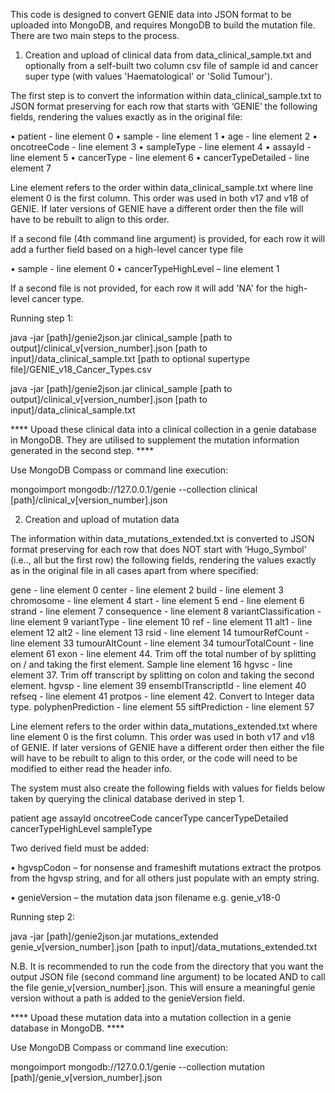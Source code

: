 This code is designed to convert GENIE data into JSON format to be uploaded into MongoDB, and requires MongoDB to build the mutation file. 
There are two main steps to the process.

1. Creation and upload of clinical data from data_clinical_sample.txt and optionally from a self-built two column csv file of sample id and cancer super type (with values 'Haematological' or 'Solid Tumour').
   
The first step is to convert the information within data_clinical_sample.txt to JSON format preserving for each row that starts with ‘GENIE’ the following fields, rendering the values exactly as in the original file:

•	patient - line element 0
•	sample - line element 1
•	age - line element 2
•	oncotreeCode - line element 3
•	sampleType - line element 4
•	assayId - line element 5
•	cancerType - line element 6
•	cancerTypeDetailed  - line element 7

Line element refers to the order within data_clinical_sample.txt where line element 0 is the first column. This order was used in both v17 and v18 of GENIE. 
If later versions of GENIE have a different order then the file will have to be rebuilt to align to this order.

If a second file (4th command line argument) is provided, for each row it  will add a further field based on a high-level cancer type file

•	sample - line element 0
•	cancerTypeHighLevel – line element 1

If a second file is not provided, for each row it will add 'NA' for the high-level cancer type.

Running step 1:

java -jar [path]/genie2json.jar clinical_sample [path to output]/clinical_v[version_number].json [path to input]/data_clinical_sample.txt [path to optional supertype file]/GENIE_v18_Cancer_Types.csv

java -jar [path]/genie2json.jar clinical_sample [path to output]/clinical_v[version_number].json [path to input]/data_clinical_sample.txt


**** Upoad these clinical data into a clinical collection in a genie database in MongoDB. They are utilised to supplement the mutation information generated in the second step. ****

Use MongoDB Compass or command line execution:

mongoimport mongodb://127.0.0.1/genie --collection clinical [path]/clinical_v[version_number].json


2. Creation and upload of mutation data

The information within data_mutations_extended.txt is converted to JSON format preserving for each row that does NOT start with ‘Hugo_Symbol’ (i.e.., all but the first row) the following fields, rendering the values exactly as in the original file in all cases apart from where specified:

gene - line element 0
center - line element 2
build - line element 3
chromosome - line element 4
start - line element 5
end - line element 6
strand - line element 7
consequence - line element 8
variantClassification - line element 9
variantType - line element 10
ref - line element 11
alt1 - line element 12
alt2 - line element 13
rsid - line element 14
tumourRefCount - line element 33
tumourAltCount - line element 34
tumourTotalCount - line element 61
exon - line element 44. Trim off the total number of by splitting on / and taking the first element.
Sample line element 16
hgvsc - line element 37. Trim off transcript by splitting on colon and taking the second element.
hgvsp - line element 39
ensemblTranscriptId - line element 40
refseq - line element 41
protpos - line element 42. Convert to Integer data type.
polyphenPrediction - line element 55
siftPrediction - line element 57

Line element refers to the order within data_mutations_extended.txt where line element 0 is the first column. This order was used in both v17 and v18 of GENIE. 
If later versions of GENIE have a different order then either the file will have to be rebuilt to align to this order, or the code will need to be modified to either read the header info.

The system must also create the following fields with values for fields below taken by querying the clinical database derived in step 1.

patient
age
assayId
oncotreeCode
cancerType
cancerTypeDetailed
cancerTypeHighLevel
sampleType

Two derived field must be added:

•	hgvspCodon – for nonsense and frameshift mutations extract the protpos from the hgvsp string, and for all others just populate with an empty string.

•	genieVersion – the mutation data json filename e.g. genie_v18-0

Running step 2:

java -jar [path]/genie2json.jar mutations_extended genie_v[version_number].json [path to input]/data_mutations_extended.txt

N.B. It is recommended to run the code from the directory that you want the output JSON file (second command line argument) to be located AND to call the file genie_v[version_number].json. 
This will ensure a meaningful genie version without a path is added to the genieVersion field.

**** Upoad these mutation data into a mutation collection in a genie database in MongoDB. ****

Use MongoDB Compass or command line execution:

mongoimport mongodb://127.0.0.1/genie --collection mutation [path]/genie_v[version_number].json





